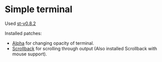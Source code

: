 # Simple terminal

Used [st-v0.8.2](https://st.suckless.org/)

Installed patches:
* [Alpha](https://st.suckless.org/patches/alpha/) for changing opacity of terminal.
* [Scrollback](https://st.suckless.org/patches/scrollback/) for scrolling through output (Also installed Scrollback with mouse support).

